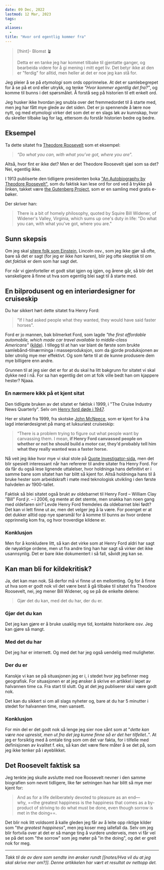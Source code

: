 ```yaml
---
date: 09 Dec, 2022
lastmod: 12 Mar, 2023
tags:
  - 
aliases:
  - 
title: "Hvor ord egentlig kommer fra"
---
```

> [!hint]- Blomst 🪴
>
> Detta er en tanke jeg har kommet tilbake til gjentatte ganger, og bearbeida videre for å gi mening i mitt eget liv. Det betyr ikke at den er "ferdig" for alltid, men heller at det er noe jeg kan stå for.

Jeg pleier å se på _etymologi_ som ords opprinnelse. At det er samlebegrepet for å se på et ord eller utrykk, og tenke _"Hvor kommer egentlig det fra?"_, og komme til bunns i det spørsmålet. Å forstå seg på historien til ett enkelt ord.

Jeg husker ikke hvordan jeg snubla over det fremmedordet til å starte med, men jeg har fått mye glede av det siden. Det er jo spennende å lære noe nytt, og med etymologi virker det som det er en slags løk av kunnskap, hvor du skreller tilbake lag for lag, ettersom du forstår historien bedre og bedre.

## Eksempel

Ta dette sitatet fra [Theodore Roosevelt](https://suebrewton.com/tag/do-what-you-can-with-what-you-have-where-you-are/?ref=simen-skriver) som et eksempel:

> _“Do what you can, with what you’ve got, where you are_”.

Altså, hvor fint er ikke det? Men er det Theodore Roosevelt sjæl som sa det? Nei, egentlig ikke.

I 1913 publiserte den tidligere presidenten boka ["An Autobiography by Theodore Roosevelt"](https://www.gutenberg.org/files/3335/3335-h/3335-h.htm?ref=simen-skriver), som du faktisk kan lese ord for ord ved å trykke på linken, takket være [the Gutenberg Project](https://www.gutenberg.org/about/background/mission_statement.html?ref=simen-skriver), som er en samling med gratis e-bøker.

Der skriver han:

> There is a bit of homely philosophy, quoted by Squire Bill Widener, of Widener's Valley, Virginia, which sums up one's duty in life: "Do what you can, with what you've got, where you are."

## Sunn skepsis

Om jeg skal [sitere folk som Einstein](https://www.simenskriver.no/ditt-framtidige-fremmede-jeg/), Lincoln osv., som jeg ikke gjør så ofte, bare så det er sagt (for jeg er ikke _han_ karen), blir jeg ofte skeptisk til om det _faktisk_ er dem som har sagt det.

For når vi gjenforteller et godt sitat igjen og igjen, og årene går, så blir det vanskeligere å finne ut hva som egentlig blei sagt til å starte med.

## En bilprodusent og en interiørdesigner for cruiseskip

Du har sikkert hørt dette sitatet fra Henry Ford:

> "If I had asked people what they wanted, they would have said faster horses".

Ford er jo mannen, bak bilmerket Ford, som lagde _"the first affordable automobile, which made car travel available to middle-class Americans"_ ([kilde](https://en.wikipedia.org/wiki/Ford_Model_T?ref=simen-skriver)). I tillegg til at han var blant de første som brukte samlebånd-tilnærminga i masseproduksjon, som da gjorde produksjonen av biler utrolig mye mer effektivt. Og som førte til at de kunne produsere dem mye billigere enn andre.

Grunnen til at jeg sier det er for at du skal ha litt bakgrunn for sitatet vi skal dykke ned i nå. For sa han egentlig det om at folk ville bedt han om kjappere hester? Njaaa.

### En nærmere kikk på et kjent sitat

Den tidligste bruken av det sitatet er faktisk i 1999, i "The Cruise Industry News Quarterly". Selv om [Henry ford døde i 1947](https://snl.no/Henry_Ford?ref=simen-skriver).

Her er sitatet fra 1999, fra skotske [John McNeece](https://www.heraldscotland.com/opinion/14038032.john-mcneece/?ref=simen-skriver), som er kjent for å ha lagd interiørdesignet på mang et luksuriøst cruiseskip:

> “There is a problem trying to figure out what people want by canvassing them. I mean, **if Henry Ford canvassed people on whether or not he should build a motor car, they’d probably tell him what they really wanted was a faster horse.**

Nå veit jeg ikke hvor mye vi skal stole på [Quote Investigator-sida](https://quoteinvestigator.com/2011/07/28/ford-faster-horse/?ref=simen-skriver), men det blir spesielt interessant når han refererer til andre sitater fra Henry Ford. For da får du også lese lignende uttalelser, hvor holdninga hans definitivt er i samme bane som sitatet han har blitt så kjent for. Altså holdninga hans til å bruke hester som arbeidskraft i møte med teknologisk utvikling i den første halvdelen av 1900-tallet.

Faktisk så blei sitatet også brukt av oldebarnet til Henry Ford – William Clay "Bill" Ford jr. – i 2006, og mente at det stemte, men snakka han noen gang med oldefaren sin? Levde Henry Ford fremdeles da oldebarnet blei født? Det kan vi lett finne ut av, men det velger jeg å la være. For poenget er at det dukker alltid opp nye spørsmål for å komme til bunns av hvor ordene opprinnelig kom fra, og hvor troverdige kildene er.

### Konklusjon

Men for å konkludere litt, så kan det virke som at Henry Ford aldri har sagt de nøyaktige ordene, men ut fra andre ting han har sagt så virker det ikke usannsynlig. Det er bare ikke dokumentert i så fall, såvidt jeg kan se.

## Kan man bli for kildekritisk?

Ja, det kan man nok. Så derfor må vi finne ut en mellomting. Og for å finne ut hva som er godt nok vil det være best å gå tilbake til sitatet fra Theodore Roosevelt, nei, jeg mener Bill Widener, og se på de enkelte delene:

> Gjør det du kan, med det du har, der du er.

### Gjør det du kan

Det jeg kan gjøre er å bruke usaklig mye tid, kontakte historikere osv. Jeg kan gjøre så mangt.

### Med det du har

Det jeg har er internett. Og med det har jeg også uendelig med muligheter.

### Der du er

Kanskje vi kan se på situasjonen jeg er i, i stedet hvor jeg befinner meg geografisk. For situasjonen er at jeg ønsker å skrive en artikkel i løpet av halvannen time ca. Fra start til slutt. Og at det jeg publiserer skal være godt nok.

Det kan du sikkert si om all slags nyheter og, bare at du har 5 minutter i stedet for halvannen time, men uansett.

### Konklusjon

For min del er det godt nok så lenge jeg sier noe sånt som at "_dette kan være noe upresist, men ut fra det jeg kunne finne så er det her tilfellet_..". At jeg er forsiktig med å omtale ting som om det var fakta, for i tilfelle med definisjonen av kvalitet f. eks, så kan det være flere måter å se det på, som jeg ikke tenker på i øyeblikket.

## Det Roosevelt faktisk sa

Jeg tenkte jeg skulle avslutte med noe Roosevelt nevner i den samme biografien som nevnt tidligere, like før setningen han har blitt så mye mer kjent for:

> And as for a life deliberately devoted to pleasure as an end—why, ==the greatest happiness is the happiness that comes as a by-product of striving to do what must be done, even though sorrow is met in the doing==.

Det blir nok litt voldsomt å kalle gleden jeg får av å leite opp riktige kilder som "_the greatest happiness_", men jeg koser meg iallefall da. Selv om jeg blir fortvila over at det er så mange ting å vurdere underveis, men vi får vel se på det som "the sorrow" som jeg møter på "in the doing", og det er greit nok for meg.

---

_Takk til de av dere som sendte inn ønsker rundt [[notes/Hva vil du at jeg skal skrive mer om?]]. Denne artikkelen har vært et resultat av nettopp det._